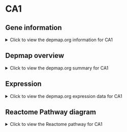<h1>CA1</h1>

<h2>Gene information</h2>
<details>
  <summary>Click to view the depmap.org information for CA1</summary>
  <p><a href="https://depmap.org/portal/gene/CA1?tab=about" target="_BLANK">Open page in a new tab...</a></p>
  <iframe src="https://depmap.org/portal/gene/CA1?tab=about" style="border:none;width:100%;height:800px"></iframe>
</details>

<h2>Depmap overview</h2>
<details>
  <summary>Click to view the depmap.org summary for CA1</summary>
  <p><a href="https://depmap.org/portal/gene/CA1?tab=overview" target="_BLANK">Open page in a new tab...</a></p>
  <iframe src="https://depmap.org/portal/gene/CA1?tab=overview" style="border:none;width:100%;height:800px"></iframe>
</details>

<h2>Expression</h2>
<details>
  <summary>Click to view the depmap.org expression data for CA1</summary>
  <p><a href="https://depmap.org/portal/gene/CA1?tab=characterization" target="_BLANK">Open page in a new tab...</a></p>
  <iframe src="https://depmap.org/portal/gene/CA1?tab=characterization" style="border:none;width:100%;height:800px"></iframe>
</details>



<h2>Reactome Pathway diagram</h2>
<details>
  <summary>Click to view the Reactome pathway for CA1</summary>
  <p><a href="https://reactome.org/PathwayBrowser/#/R-HSA-8950505" target="_BLANK">Open page in a new tab...</a></p>
  <p>Gene and protein expression by JAK-STAT signaling after Interleukin-12 stimulation</p>
<iframe src="https://reactome.org/PathwayBrowser/#/R-HSA-8950505" style="border:none;width:100%;height:800px"></iframe>
</details>



